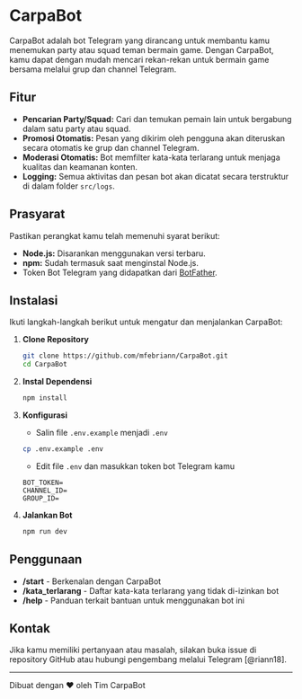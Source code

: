# CarpaBot

CarpaBot adalah bot Telegram yang dirancang untuk membantu kamu menemukan party atau squad teman bermain game. Dengan CarpaBot, kamu dapat dengan mudah mencari rekan-rekan untuk bermain game bersama melalui grup dan channel Telegram.

## Fitur

- **Pencarian Party/Squad:** Cari dan temukan pemain lain untuk bergabung dalam satu party atau squad.
- **Promosi Otomatis:** Pesan yang dikirim oleh pengguna akan diteruskan secara otomatis ke grup dan channel Telegram.
- **Moderasi Otomatis:** Bot memfilter kata-kata terlarang untuk menjaga kualitas dan keamanan konten.
- **Logging:** Semua aktivitas dan pesan bot akan dicatat secara terstruktur di dalam folder `src/logs`.

## Prasyarat

Pastikan perangkat kamu telah memenuhi syarat berikut:

- **Node.js:** Disarankan menggunakan versi terbaru.
- **npm:** Sudah termasuk saat menginstal Node.js.
- Token Bot Telegram yang didapatkan dari [BotFather](https://t.me/BotFather).

## Instalasi

Ikuti langkah-langkah berikut untuk mengatur dan menjalankan CarpaBot:

1. **Clone Repository**

   ```bash
   git clone https://github.com/mfebriann/CarpaBot.git
   cd CarpaBot
   ```

2. **Instal Dependensi**

   ```bash
   npm install
   ```

3. **Konfigurasi**

   - Salin file `.env.example` menjadi `.env`

   ```bash
   cp .env.example .env
   ```

   - Edit file `.env` dan masukkan token bot Telegram kamu

   ```
   BOT_TOKEN=
   CHANNEL_ID=
   GROUP_ID=
   ```

4. **Jalankan Bot**
   ```bash
   npm run dev
   ```

## Penggunaan

- **/start** - Berkenalan dengan CarpaBot
- **/kata_terlarang** - Daftar kata-kata terlarang yang tidak di-izinkan bot
- **/help** - Panduan terkait bantuan untuk menggunakan bot ini

## Kontak

Jika kamu memiliki pertanyaan atau masalah, silakan buka issue di repository GitHub atau hubungi pengembang melalui Telegram [@riann18].

---

Dibuat dengan ❤️ oleh Tim CarpaBot

